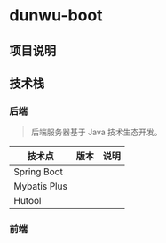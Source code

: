 # dunwu-boot

## 项目说明

## 技术栈

### 后端

> 后端服务器基于 Java 技术生态开发。

| 技术点       | 版本 | 说明 |
| ------------ | ---- | ---- |
| Spring Boot  |      |      |
| Mybatis Plus |      |      |
| Hutool       |      |      |

### 前端
